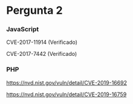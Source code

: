 # Pergunta 2

### JavaScript

CVE-2017-11914 (Verificado)

CVE-2017-7442 (Verificado)

### PHP

https://nvd.nist.gov/vuln/detail/CVE-2019-16692

https://nvd.nist.gov/vuln/detail/CVE-2019-16759
